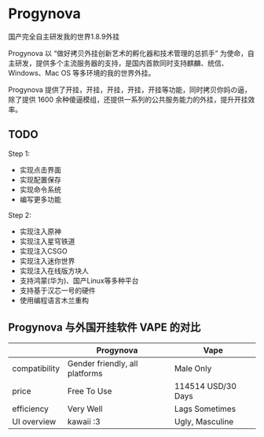 # Progynova

国产完全自主研发我的世界1.8.9外挂

Progynova 以 “做好拷贝外挂创新艺术的孵化器和技术管理的总抓手” 为使命，自主研发，提供多个主流服务器的支持，是国内首款同时支持麒麟、统信、Windows、Mac OS 等多环境的我的世界外挂。

Progynova 提供了开挂，开挂，开挂，开挂，开挂等功能，同时拷贝你妈の逼，除了提供 1600 余种傻逼模组，还提供一系列的公共服务能力的外挂，提升开挂效率。

## TODO

Step 1:

- 实现点击界面
- 实现配置保存
- 实现命令系统
- 编写更多功能

Step 2:

- 实现注入原神
- 实现注入星穹铁道
- 实现注入CSGO
- 实现注入迷你世界
- 实现注入在线版方块人
- 支持鸿蒙(华为)、国产Linux等多种平台
- 支持基于汉芯一号的硬件
- 使用编程语言木兰重构

## Progynova 与外国开挂软件 VAPE 的对比
|| Progynova |Vape|
| ----------- | ----------- |- |
| compatibility|Gender friendly, all platforms|Male Only|
|price|Free To Use|114514 USD/30 Days|
|efficiency|Very Well|Lags Sometimes|
|UI overview|kawaii :3|Ugly, Masculine|
